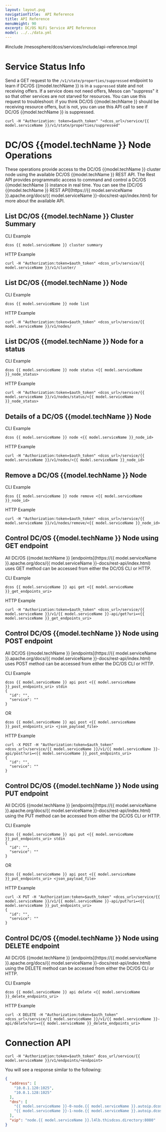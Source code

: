 ```yaml
---
layout: layout.pug
navigationTitle:  API Reference
title: API Reference
menuWeight: 90
excerpt: DC/OS NiFi Service API Reference
model: ../../data.yml
---
```

#include /mesosphere/dcos/services/include/api-reference.tmpl


# Service Status Info
Send a GET request to the `/v1/state/properties/suppressed` endpoint to learn if  DC/OS {{model.techName }} is in a `suppressed` state and not receiving offers. If a service does not need offers, Mesos can "suppress" it so that other services are not starved for resources.
You can use this request to troubleshoot: if you think  DC/OS {{model.techName }} should be receiving resource offers, but is not, you can use this API call to see if  DC/OS {{model.techName }} is suppressed.

```shell
curl -H "Authorization: token=$auth_token" "<dcos_url>/service/{{ model.serviceName }}/v1/state/properties/suppressed"
```

# DC/OS {{model.techName }} Node Operations
These operations provide access to the DC/OS {{model.techName }} cluster node using the available DC/OS {{model.techName }} REST API. The Rest API provides programmatic access to command and control a DC/OS {{model.techName }} instance in real time. You can see the [DC/OS {{model.techName }} REST API](https://{{ model.serviceName }}.apache.org/docs/{{ model.serviceName }}-docs/rest-api/index.html) for more about the available API.


## List DC/OS {{model.techName }} Cluster Summary

CLI Example
```shell
dcos {{ model.serviceName }} cluster summary
```

HTTP Example

```shell
curl -H "Authorization:token=$auth_token" <dcos_url>/service/{{ model.serviceName }}/v1/cluster/
```

## List DC/OS {{model.techName }} Node

CLI Example
```shell
dcos {{ model.serviceName }} node list
```

HTTP Example

```shell
curl -H "Authorization:token=$auth_token" <dcos_url>/service/{{ model.serviceName }}/v1/nodes/
```

## List DC/OS {{model.techName }} Node for a status

CLI Example
```shell
dcos {{ model.serviceName }} node status <{{ model.serviceName }}_node_status>
```

HTTP Example

```shell
curl -H "Authorization:token=$auth_token" <dcos_url>/service/{{ model.serviceName }}/v1/nodes/status/<{{ model.serviceName }}_node_status>
```

## Details of a DC/OS {{model.techName }} Node

CLI Example
```shell
dcos {{ model.serviceName }} node <{{ model.serviceName }}_node_id>
```

HTTP Example

```shell
curl -H "Authorization:token=$auth_token" <dcos_url>/service/{{ model.serviceName }}/v1/nodes/<{{ model.serviceName }}_node_id>
```


## Remove a DC/OS {{model.techName }} Node

CLI Example
```shell
dcos {{ model.serviceName }} node remove <{{ model.serviceName }}_node_id>
```

HTTP Example

```shell
curl -H "Authorization:token=$auth_token" <dcos_url>/service/{{ model.serviceName }}/v1/nodes/remove/<{{ model.serviceName }}_node_id>
```

## Control DC/OS {{model.techName }} Node using GET endpoint
All DC/OS {{model.techName }} [endpoints](https://{{ model.serviceName }}.apache.org/docs/{{ model.serviceName }}-docs/rest-api/index.html) uses GET method can be accessed from either the DC/OS CLI or HTTP.

CLI Example
```shell
dcos {{ model.serviceName }} api get <{{ model.serviceName }}_get_endpoints_uri>
```

HTTP Example

```shell
curl -H "Authorization:token=$auth_token" <dcos_url>/service/{{ model.serviceName }}/v1/{{ model.serviceName }}-api/get?uri=<{{ model.serviceName }}_get_endpoints_uri>
```

## Control DC/OS {{model.techName }} Node using POST endpoint
All DC/OS {{model.techName }} [endpoints](https://{{ model.serviceName }}.apache.org/docs/{{ model.serviceName }}-docs/rest-api/index.html) uses POST method can be accessed from either the DC/OS CLI or HTTP.

CLI Example
```shell
dcos {{ model.serviceName }} api post <{{ model.serviceName }}_post_endpoints_uri> stdin
{
  "id": "",
  "service": ""
}
```

OR

```shell
dcos {{ model.serviceName }} api post <{{ model.serviceName }}_post_endpoints_uri> <json_payload_file>
```

HTTP Example

```shell
curl -X POST -H "Authorization:token=$auth_token" <dcos_url>/service/{{ model.serviceName }}/v1/{{ model.serviceName }}-api/post?uri=<{{ model.serviceName }}_post_endpoints_uri>
{
  "id": "",
  "service": ""
}
```

## Control DC/OS {{model.techName }} Node using PUT endpoint
All DC/OS {{model.techName }} [endpoints](https://{{ model.serviceName }}.apache.org/docs/{{ model.serviceName }}-docs/rest-api/index.html) using the PUT method can be accessed from either the DC/OS CLI or HTTP.

CLI Example
```shell
dcos {{ model.serviceName }} api put <{{ model.serviceName }}_put_endpoints_uri> stdin
{
  "id": "",
  "service": ""
}
```

OR

```shell
dcos {{ model.serviceName }} api post <{{ model.serviceName }}_put_endpoints_uri> <json_payload_file>
```

HTTP Example

```shell
curl -X PUT -H "Authorization:token=$auth_token" <dcos_url>/service/{{ model.serviceName }}/v1/{{ model.serviceName }}-api/put?uri=<{{ model.serviceName }}_put_endpoints_uri>
{
  "id": "",
  "service": ""
}
```

## Control DC/OS {{model.techName }} Node using DELETE endpoint
All DC/OS {{model.techName }} [endpoints](https://{{ model.serviceName }}.apache.org/docs/{{ model.serviceName }}-docs/rest-api/index.html) using the DELETE method can be accessed from either the DC/OS CLI or HTTP.

CLI Example
```shell
dcos {{ model.serviceName }} api delete <{{ model.serviceName }}_delete_endpoints_uri>
```

HTTP Example

```shell
curl -X DELETE -H "Authorization:token=$auth_token" <dcos_url>/service/{{ model.serviceName }}/v1/{{ model.serviceName }}-api/delete?uri=<{{ model.serviceName }}_delete_endpoints_uri>
```

# Connection API

```shell
curl -H "Authorization:token=$auth_token" dcos_url/service/{{ model.serviceName }}/v1/endpoints/<endpoint>
```

You will see a response similar to the following:

```json
{
  "address": [
    "10.0.1.120:1025",
    "10.0.1.128:1025"
  ],
  "dns": [
    "{{ model.serviceName }}-0-node.{{ model.serviceName }}.autoip.dcos.thisdcos.directory:1025",
    "{{ model.serviceName }}-1-node.{{ model.serviceName }}.autoip.dcos.thisdcos.directory:1025"
  ],
  "vip": "node.{{ model.serviceName }}.l4lb.thisdcos.directory:8080"
}
```

